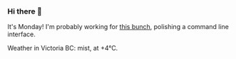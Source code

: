### Hi there :wave:

It's Monday! I'm probably working for [this bunch](https://github.com/kohofinancial), polishing a command line interface.

Weather in Victoria BC: mist, at +4°C.
